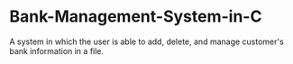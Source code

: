 # Bank-Management-System-in-C
A system in which the user is able to add, delete, and manage customer's bank information in a file.
